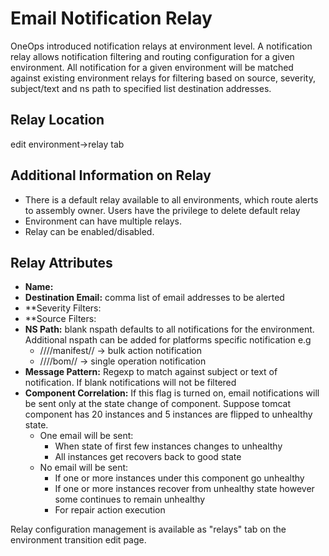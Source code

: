# Email Notification Relay

OneOps introduced notification relays at environment level. A notification relay allows notification filtering and routing configuration for a given environment. All notification for a given environment will be matched against existing environment relays for filtering based on source, severity, subject/text and ns path to specified list destination addresses.

## Relay Location

edit environment->relay tab

## Additional Information on Relay


* There is a default relay available to all environments, which route alerts to assembly owner. Users have the privilege to delete default relay
* Environment can have multiple relays.
* Relay can be enabled/disabled.

## Relay Attributes


* **Name:**
* **Destination Email:** comma list of email addresses to be alerted
* **Severity Filters:
* **Source Filters:
* **NS Path:** blank nspath defaults to all notifications for the environment. Additional nspath can be added for platforms specific notification e.g
  * /<org-name>/<assembly-name>/<env-name>/manifest/<platform-name>/<platform-version> -> bulk action notification
  * /<org-name>/<assembly-name>/<env-name>/bom/<platform-name>/<platform-version> -> single operation notification
* **Message Pattern:** Regexp to match against subject or text of notification. If blank notifications will not be filtered
* **Component Correlation:** If this flag is turned on, email notifications will be sent only at the state change of component. Suppose tomcat component has 20 instances and 5 instances are flipped to unhealthy state.
  * One email will be sent:
    * When state of first few instances changes to unhealthy
    * All instances get recovers back to good state
  * No email will be sent:
    * If one or more instances under this component go unhealthy
    * If one or more instances recover from unhealthy state however some continues to remain unhealthy
    * For repair action execution

Relay configuration management is available as "relays" tab on the environment transition edit page.

